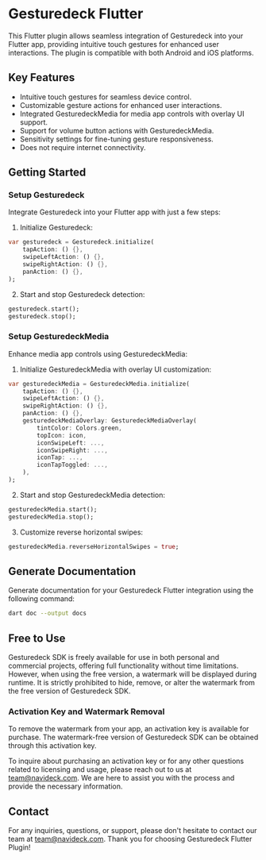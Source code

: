 # Gesturedeck Flutter

This Flutter plugin allows seamless integration of Gesturedeck into your Flutter app, providing intuitive touch gestures for enhanced user interactions. The plugin is compatible with both Android and iOS platforms.

## Key Features

- Intuitive touch gestures for seamless device control.
- Customizable gesture actions for enhanced user interactions.
- Integrated GesturedeckMedia for media app controls with overlay UI support.
- Support for volume button actions with GesturedeckMedia.
- Sensitivity settings for fine-tuning gesture responsiveness.
- Does not require internet connectivity.

## Getting Started

### Setup Gesturedeck

Integrate Gesturedeck into your Flutter app with just a few steps:

1. Initialize Gesturedeck:
```dart
var gesturedeck = Gesturedeck.initialize(
    tapAction: () {},
    swipeLeftAction: () {},
    swipeRightAction: () {},
    panAction: () {},
);
```

2. Start and stop Gesturedeck detection:
```dart
gesturedeck.start();
gesturedeck.stop();
```

### Setup GesturedeckMedia  

Enhance media app controls using GesturedeckMedia:

1. Initialize GesturedeckMedia with overlay UI customization:
```dart
var gesturedeckMedia = GesturedeckMedia.initialize(
    tapAction: () {},
    swipeLeftAction: () {},
    swipeRightAction: () {},
    panAction: () {},
    gesturedeckMediaOverlay: GesturedeckMediaOverlay(
        tintColor: Colors.green,
        topIcon: icon,
        iconSwipeLeft: ...,
        iconSwipeRight: ...,
        iconTap: ...,
        iconTapToggled: ...,
    ),
);
```

2. Start and stop GesturedeckMedia detection:
```dart
gesturedeckMedia.start();
gesturedeckMedia.stop();
```

3. Customize reverse horizontal swipes:
```dart
gesturedeckMedia.reverseHorizontalSwipes = true;
```

## Generate Documentation

Generate documentation for your Gesturedeck Flutter integration using the following command:
```bash
dart doc --output docs
```

## Free to Use

Gesturedeck SDK is freely available for use in both personal and commercial projects, offering full functionality without time limitations. However, when using the free version, a watermark will be displayed during runtime. It is strictly prohibited to hide, remove, or alter the watermark from the free version of Gesturedeck SDK.

### Activation Key and Watermark Removal

To remove the watermark from your app, an activation key is available for purchase. The watermark-free version of Gesturedeck SDK can be obtained through this activation key.

To inquire about purchasing an activation key or for any other questions related to licensing and usage, please reach out to us at team@navideck.com. We are here to assist you with the process and provide the necessary information.

## Contact

For any inquiries, questions, or support, please don't hesitate to contact our team at team@navideck.com. Thank you for choosing Gesturedeck Flutter Plugin!